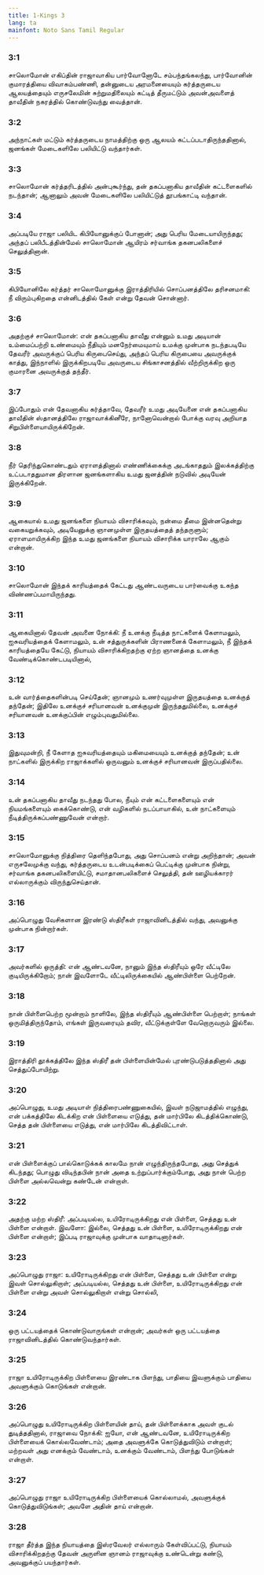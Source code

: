 ```yaml
---
title: 1-Kings 3
lang: ta
mainfont: Noto Sans Tamil Regular
---
```


###  3:1

சாலொமோன் எகிப்தின் ராஜாவாகிய பார்வோனோடே சம்பந்தங்கலந்து, பார்வோனின் குமாரத்தியை விவாகம்பண்ணி, தன்னுடைய அரமனையையும் கர்த்தருடைய ஆலயத்தையும் எருசலேமின் சுற்றுமதிலையும் கட்டித் தீருமட்டும் அவன்அவளைத் தாவீதின் நகரத்தில் கொண்டுவந்து வைத்தான்.

###  3:2

அந்நாட்கள் மட்டும் கர்த்தருடைய நாமத்திற்கு ஒரு ஆலயம் கட்டப்படாதிருந்ததினால், ஜனங்கள் மேடைகளிலே பலியிட்டு வந்தார்கள்.

###  3:3

சாலொமோன் கர்த்தரிடத்தில் அன்புகூர்ந்து, தன் தகப்பனாகிய தாவீதின் கட்டளைகளில் நடந்தான்; ஆனாலும் அவன் மேடைகளிலே பலியிட்டுத் தூபங்காட்டி வந்தான்.

###  3:4

அப்படியே ராஜா பலியிட கிபியோனுக்குப் போனான்; அது பெரிய மேடையாயிருந்தது; அந்தப் பலிபீடத்தின்மேல் சாலொமோன் ஆயிரம் சர்வாங்க தகனபலிகளைச் செலுத்தினான்.

###  3:5

கிபியோனிலே கர்த்தர் சாலொமோனுக்கு இராத்திரியில் சொப்பனத்திலே தரிசனமாகி: நீ விரும்புகிறதை என்னிடத்தில் கேள் என்று தேவன் சொன்னார்.

###  3:6

அதற்குச் சாலொமோன்: என் தகப்பனாகிய தாவீது என்னும் உமது அடியான் உம்மைப்பற்றி உண்மையும் நீதியும் மனநேர்மையுமாய் உமக்கு முன்பாக நடந்தபடியே தேவரீர் அவருக்குப் பெரிய கிருபைசெய்து, அந்தப் பெரிய கிருபையை அவருக்குக் காத்து, இந்நாளில் இருக்கிறபடியே அவருடைய சிங்காசனத்தில் வீற்றிருக்கிற ஒரு குமாரனை அவருக்குத் தந்தீர்.

###  3:7

இப்போதும் என் தேவனாகிய கர்த்தாவே, தேவரீர் உமது அடியேனை என் தகப்பனாகிய தாவீதின் ஸ்தானத்திலே ராஜாவாக்கினீரே, நானோவென்றால் போக்கு வரவு அறியாத சிறுபிள்ளையாயிருக்கிறேன்.

###  3:8

நீர் தெரிந்துகொண்டதும் ஏராளத்தினால் எண்ணிக்கைக்கு அடங்காததும் இலக்கத்திற்கு உட்படாததுமான திரளான ஜனங்களாகிய உமது ஜனத்தின் நடுவில் அடியேன் இருக்கிறேன்.

###  3:9

ஆகையால் உமது ஜனங்களை நியாயம் விசாரிக்கவும், நன்மை தீமை இன்னதென்று வகையறுக்கவும், அடியேனுக்கு ஞானமுள்ள இருதயத்தைத் தந்தருளும்; ஏராளமாயிருக்கிற இந்த உமது ஜனங்களை நியாயம் விசாரிக்க யாராலே ஆகும் என்றான்.

###  3:10

சாலொமோன் இந்தக் காரியத்தைக் கேட்டது ஆண்டவருடைய பார்வைக்கு உகந்த விண்ணப்பமாயிருந்தது.

###  3:11

ஆகையினால் தேவன் அவனை நோக்கி: நீ உனக்கு நீடித்த நாட்களைக் கேளாமலும், ஐசுவரியத்தைக் கேளாமலும், உன் சத்துருக்களின் பிராணனைக் கேளாமலும், நீ இந்தக் காரியத்தையே கேட்டு, நியாயம் விசாரிக்கிறதற்கு ஏற்ற ஞானத்தை உனக்கு வேண்டிக்கொண்டபடியினால்,

###  3:12

உன் வார்த்தைகளின்படி செய்தேன்; ஞானமும் உணர்வுமுள்ள இருதயத்தை உனக்குத் தந்தேன்; இதிலே உனக்குச் சரியானவன் உனக்குமுன் இருந்ததுமில்லை, உனக்குச் சரியானவன் உனக்குப்பின் எழும்புவதுமில்லை.

###  3:13

இதுவுமன்றி, நீ கேளாத ஐசுவரியத்தையும் மகிமையையும் உனக்குத் தந்தேன்; உன் நாட்களில் இருக்கிற ராஜாக்களில் ஒருவனும் உனக்குச் சரியானவன் இருப்பதில்லை.

###  3:14

உன் தகப்பனாகிய தாவீது நடந்தது போல, நீயும் என் கட்டளைகளையும் என் நியமங்களையும் கைக்கொண்டு, என் வழிகளில் நடப்பாயாகில், உன் நாட்களையும் நீடித்திருக்கப்பண்ணுவேன் என்றார்.

###  3:15

சாலொமோனுக்கு நித்திரை தெளிந்தபோது, அது சொப்பனம் என்று அறிந்தான்; அவன் எருசலேமுக்கு வந்து, கர்த்தருடைய உடன்படிக்கைப் பெட்டிக்கு முன்பாக நின்று, சர்வாங்க தகனபலிகளையிட்டு, சமாதானபலிகளைச் செலுத்தி, தன் ஊழியக்காரர் எல்லாருக்கும் விருந்துசெய்தான்.

###  3:16

அப்பொழுது வேசிகளான இரண்டு ஸ்திரீகள் ராஜாவினிடத்தில் வந்து, அவனுக்கு முன்பாக நின்றார்கள்.

###  3:17

அவர்களில் ஒருத்தி: என் ஆண்டவனே, நானும் இந்த ஸ்திரீயும் ஒரே வீட்டிலே குடியிருக்கிறோம்; நான் இவளோடே வீட்டிலிருக்கையில் ஆண்பிள்ளை பெற்றேன்.

###  3:18

நான் பிள்ளைபெற்ற மூன்றாம் நாளிலே, இந்த ஸ்திரீயும் ஆண்பிள்ளை பெற்றாள்; நாங்கள் ஒருமித்திருந்தோம், எங்கள் இருவரையும் தவிர, வீட்டுக்குள்ளே வேறொருவரும் இல்லை.

###  3:19

இராத்திரி தூக்கத்திலே இந்த ஸ்திரீ தன் பிள்ளையின்மேல் புரண்டுபடுத்ததினால் அது செத்துப்போயிற்று.

###  3:20

அப்பொழுது, உமது அடியாள் நித்திரைபண்ணுகையில், இவள் நடுஜாமத்தில் எழுந்து, என் பக்கத்திலே கிடக்கிற என் பிள்ளையை எடுத்து, தன் மார்பிலே கிடத்திக்கொண்டு, செத்த தன் பிள்ளையை எடுத்து, என் மார்பிலே கிடத்திவிட்டாள்.

###  3:21

என் பிள்ளைக்குப் பால்கொடுக்கக் காலமே நான் எழுந்திருந்தபோது, அது செத்துக் கிடந்தது; பொழுது விடிந்தபின் நான் அதை உற்றுப்பார்க்கும்போது, அது நான் பெற்ற பிள்ளை அல்லவென்று கண்டேன் என்றாள்.

###  3:22

அதற்கு மற்ற ஸ்திரீ: அப்படியல்ல, உயிரோடிருக்கிறது என் பிள்ளை, செத்தது உன் பிள்ளை என்றாள். இவளோ: இல்லை, செத்தது உன் பிள்ளை, உயிரோடிருக்கிறது என் பிள்ளை என்றாள்; இப்படி ராஜாவுக்கு முன்பாக வாதாடினார்கள்.

###  3:23

அப்பொழுது ராஜா: உயிரோடிருக்கிறது என் பிள்ளை, செத்தது உன் பிள்ளை என்று இவள் சொல்லுகிறாள்; அப்படியல்ல, செத்தது உன் பிள்ளை, உயிரோடிருக்கிறது என் பிள்ளை என்று அவள் சொல்லுகிறாள் என்று சொல்லி,

###  3:24

ஒரு பட்டயத்தைக் கொண்டுவாருங்கள் என்றான்; அவர்கள் ஒரு பட்டயத்தை ராஜாவினிடத்தில் கொண்டுவந்தார்கள்.

###  3:25

ராஜா உயிரோடிருக்கிற பிள்ளையை இரண்டாக பிளந்து, பாதியை இவளுக்கும் பாதியை அவளுக்கும் கொடுங்கள் என்றான்.

###  3:26

அப்பொழுது உயிரோடிருக்கிற பிள்ளையின் தாய், தன் பிள்ளைக்காக அவள் குடல் துடித்ததினால், ராஜாவை நோக்கி: ஐயோ, என் ஆண்டவனே, உயிரோடிருக்கிற பிள்ளையைக் கொல்லவேண்டாம்; அதை அவளுக்கே கொடுத்துவிடும் என்றாள்; மற்றவள் அது எனக்கும் வேண்டாம், உனக்கும் வேண்டாம், பிளந்து போடுங்கள் என்றாள்.

###  3:27

அப்பொழுது ராஜா உயிரோடிருக்கிற பிள்ளையைக் கொல்லாமல், அவளுக்குக் கொடுத்துவிடுங்கள்; அவளே அதின் தாய் என்றான்.

###  3:28

ராஜா தீர்த்த இந்த நியாயத்தை இஸ்ரவேலர் எல்லாரும் கேள்விப்பட்டு, நியாயம் விசாரிக்கிறதற்கு தேவன் அருளின ஞானம் ராஜாவுக்கு உண்டென்று கண்டு, அவனுக்குப் பயந்தார்கள்.

